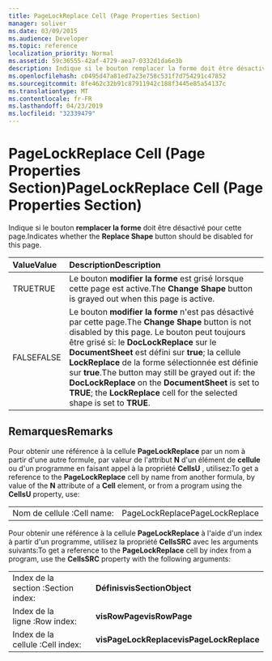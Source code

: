 ```yaml
---
title: PageLockReplace Cell (Page Properties Section)
manager: soliver
ms.date: 03/09/2015
ms.audience: Developer
ms.topic: reference
localization_priority: Normal
ms.assetid: 59c36555-42af-4729-aea7-0332d1da6e3b
description: Indique si le bouton remplacer la forme doit être désactivé pour cette page.
ms.openlocfilehash: c0495d47a81ed7a23e758c531f7d754291c47852
ms.sourcegitcommit: 8fe462c32b91c87911942c188f3445e85a54137c
ms.translationtype: MT
ms.contentlocale: fr-FR
ms.lasthandoff: 04/23/2019
ms.locfileid: "32339479"
---
```

# <a name="pagelockreplace-cell-page-properties-section"></a><span data-ttu-id="981c4-103">PageLockReplace Cell (Page Properties Section)</span><span class="sxs-lookup"><span data-stu-id="981c4-103">PageLockReplace Cell (Page Properties Section)</span></span>

<span data-ttu-id="981c4-104">Indique si le bouton **remplacer la forme** doit être désactivé pour cette page.</span><span class="sxs-lookup"><span data-stu-id="981c4-104">Indicates whether the **Replace Shape** button should be disabled for this page.</span></span> 
  
|<span data-ttu-id="981c4-105">**Value**</span><span class="sxs-lookup"><span data-stu-id="981c4-105">**Value**</span></span>|<span data-ttu-id="981c4-106">**Description**</span><span class="sxs-lookup"><span data-stu-id="981c4-106">**Description**</span></span>|
|:-----|:-----|
|<span data-ttu-id="981c4-107">TRUE</span><span class="sxs-lookup"><span data-stu-id="981c4-107">TRUE</span></span>  <br/> |<span data-ttu-id="981c4-108">Le bouton **modifier la forme** est grisé lorsque cette page est active.</span><span class="sxs-lookup"><span data-stu-id="981c4-108">The **Change Shape** button is grayed out when this page is active.</span></span>  <br/> |
|<span data-ttu-id="981c4-109">FALSE</span><span class="sxs-lookup"><span data-stu-id="981c4-109">FALSE</span></span>  <br/> |<span data-ttu-id="981c4-110">Le bouton **modifier la forme** n'est pas désactivé par cette page.</span><span class="sxs-lookup"><span data-stu-id="981c4-110">The **Change Shape** button is not disabled by this page.</span></span> <span data-ttu-id="981c4-111">Le bouton peut toujours être grisé si: le **DocLockReplace** sur le **DocumentSheet** est défini sur **true**; la cellule **LockReplace** de la forme sélectionnée est définie sur **true**.</span><span class="sxs-lookup"><span data-stu-id="981c4-111">The button may still be grayed out if: the **DocLockReplace** on the **DocumentSheet** is set to **TRUE**; the **LockReplace** cell for the selected shape is set to **TRUE**.</span></span>  <br/> |
   
## <a name="remarks"></a><span data-ttu-id="981c4-112">Remarques</span><span class="sxs-lookup"><span data-stu-id="981c4-112">Remarks</span></span>

<span data-ttu-id="981c4-113">Pour obtenir une référence à la cellule **PageLockReplace** par un nom à partir d'une autre formule, par valeur de l'attribut **N** d'un élément de **cellule** ou d'un programme en faisant appel à la propriété **CellsU** , utilisez:</span><span class="sxs-lookup"><span data-stu-id="981c4-113">To get a reference to the **PageLockReplace** cell by name from another formula, by value of the **N** attribute of a **Cell** element, or from a program using the **CellsU** property, use:</span></span> 
  
|||
|:-----|:-----|
| <span data-ttu-id="981c4-114">Nom de cellule :</span><span class="sxs-lookup"><span data-stu-id="981c4-114">Cell name:</span></span>  <br/> | <span data-ttu-id="981c4-115">PageLockReplace</span><span class="sxs-lookup"><span data-stu-id="981c4-115">PageLockReplace</span></span>  <br/> |
   
<span data-ttu-id="981c4-116">Pour obtenir une référence à la cellule **PageLockReplace** à l'aide d'un index à partir d'un programme, utilisez la propriété **CellsSRC** avec les arguments suivants:</span><span class="sxs-lookup"><span data-stu-id="981c4-116">To get a reference to the **PageLockReplace** cell by index from a program, use the **CellsSRC** property with the following arguments:</span></span> 
  
|||
|:-----|:-----|
| <span data-ttu-id="981c4-117">Index de la section :</span><span class="sxs-lookup"><span data-stu-id="981c4-117">Section index:</span></span>  <br/> |<span data-ttu-id="981c4-118">**Définis**</span><span class="sxs-lookup"><span data-stu-id="981c4-118">**visSectionObject**</span></span> <br/> |
| <span data-ttu-id="981c4-119">Index de la ligne :</span><span class="sxs-lookup"><span data-stu-id="981c4-119">Row index:</span></span>  <br/> |<span data-ttu-id="981c4-120">**visRowPage**</span><span class="sxs-lookup"><span data-stu-id="981c4-120">**visRowPage**</span></span> <br/> |
| <span data-ttu-id="981c4-121">Index de la cellule :</span><span class="sxs-lookup"><span data-stu-id="981c4-121">Cell index:</span></span>  <br/> |<span data-ttu-id="981c4-122">**visPageLockReplace**</span><span class="sxs-lookup"><span data-stu-id="981c4-122">**visPageLockReplace**</span></span> <br/> |
   

